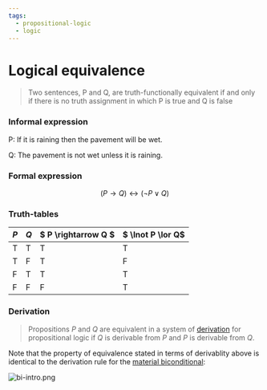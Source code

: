 ```yaml
---
tags:
  - propositional-logic
  - logic
---
```


# Logical equivalence

> Two sentences, P and Q, are truth-functionally equivalent if and only if there
> is no truth assignment in which P is true and Q is false

### Informal expression

P: If it is raining then the pavement will be wet.

Q: The pavement is not wet unless it is raining.

### Formal expression

$$
(P \rightarrow Q) \longleftrightarrow (\lnot P \lor Q)
$$

### Truth-tables

| $P$ | $Q$ | $ P \rightarrow Q $ | $ \lnot P \lor Q$ |
| --- | --- | ------------------- | ----------------- |
| T   | T   | T                   | T                 |
| T   | F   | T                   | F                 |
| F   | T   | T                   | T                 |
| F   | F   | F                   | T                 |

### Derivation

> Propositions $P$ and $Q$ are equivalent in a system of
> [derivation](Formal%20proofs%20in%20propositional%20logic.md) for
> propositional logic if $Q$ is derivable from $P$ and $P$ is derivable from
> $Q$.

Note that the property of equivalence stated in terms of derivablity above is
identical to the derivation rule for the
[material biconditional](Biconditional_Introduction.md):

![bi-intro.png](bi-intro.png)
